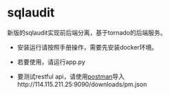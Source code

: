 sqlaudit
========

新版的sqlaudit实现前后端分离，基于tornado的后端服务。

* 安装运行请按照手册操作，需要先安装docker环境。

* 若要使用，请运行app.py

* 要测试restful api，请使用[postman](https://www.getpostman.com/)导入http://114.115.211.25:9090/downloads/pm.json